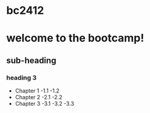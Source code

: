# bc2412
# welcome to the bootcamp!
## sub-heading
### heading 3

- Chapter 1
  -1.1
  -1.2
- Chapter 2
  -2.1
  -2.2
- Chapter 3
  -3.1
  -3.2
  -3.3
